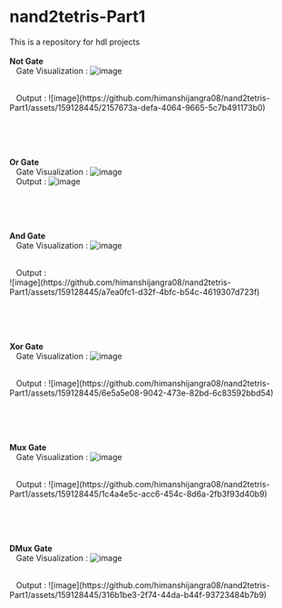 # nand2tetris-Part1
This is a repository for hdl projects
<br><br>
<b>Not Gate</b><br>
&nbsp;&nbsp;&nbsp;Gate Visualization : 
![image](https://github.com/himanshijangra08/nand2tetris-Part1/assets/159128445/7bf1359e-188e-4197-b370-b8490e7cbbed)

<br>
&nbsp;&nbsp;&nbsp;Output : 
![image](https://github.com/himanshijangra08/nand2tetris-Part1/assets/159128445/2157673a-defa-4064-9665-5c7b491173b0)


<br><br><br>

<b>Or Gate</b><br>
&nbsp;&nbsp;&nbsp;Gate Visualization :
![image](https://github.com/himanshijangra08/nand2tetris-Part1/assets/159128445/4c819a61-4b9c-416a-9ad2-5ead387c03ae)
<br>
&nbsp;&nbsp;&nbsp;Output :
![image](https://github.com/himanshijangra08/nand2tetris-Part1/assets/159128445/0c19a8ca-26bc-4d35-ac59-07b273567764)





 <br><br><br>

<b>And Gate</b><br>
&nbsp;&nbsp;&nbsp;Gate Visualization :
![image](https://github.com/himanshijangra08/nand2tetris-Part1/assets/159128445/f7ced0b8-b97c-4f0a-8251-e3a58b5a3832)

<br>
&nbsp;&nbsp;&nbsp;Output :<br> ![image](https://github.com/himanshijangra08/nand2tetris-Part1/assets/159128445/a7ea0fc1-d32f-4bfc-b54c-4619307d723f)



 <br>






 <br><br><br>

<b>Xor Gate</b><br>
&nbsp;&nbsp;&nbsp;Gate Visualization : 
![image](https://github.com/himanshijangra08/nand2tetris-Part1/assets/159128445/5f868f22-69e3-4daf-a27f-ce2916ae5681)

<br>
&nbsp;&nbsp;&nbsp;Output :
![image](https://github.com/himanshijangra08/nand2tetris-Part1/assets/159128445/6e5a5e08-9042-473e-82bd-6c83592bbd54)

 <br>






 <br><br><br>

<b>Mux Gate</b><br>
&nbsp;&nbsp;&nbsp;Gate Visualization :
![image](https://github.com/himanshijangra08/nand2tetris-Part1/assets/159128445/88200628-3b15-40d5-8a03-5cedb68ef606)

<br>
&nbsp;&nbsp;&nbsp;Output :
![image](https://github.com/himanshijangra08/nand2tetris-Part1/assets/159128445/1c4a4e5c-acc6-454c-8d6a-2fb3f93d40b9)





<br><br><br>

<b>DMux Gate</b><br>
&nbsp;&nbsp;&nbsp;Gate Visualization :
![image](https://github.com/himanshijangra08/nand2tetris-Part1/assets/159128445/4578680d-4be2-4621-9c43-7057055a1d79)

<br>
&nbsp;&nbsp;&nbsp;Output :
![image](https://github.com/himanshijangra08/nand2tetris-Part1/assets/159128445/316b1be3-2f74-44da-b44f-93723484b7b9)





 <br>
